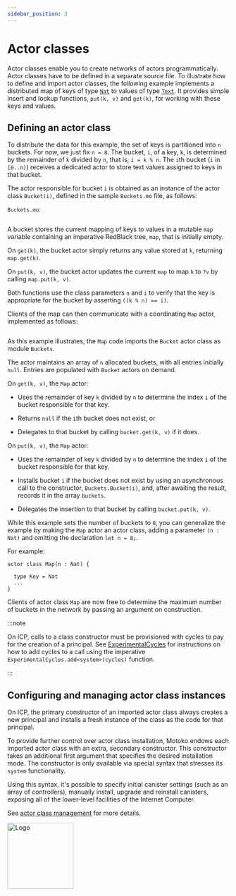 ```yaml
---
sidebar_position: 3
---
```



# Actor classes



Actor classes enable you to create networks of actors programmatically. Actor classes have to be defined in a separate source file. To illustrate how to define and import actor classes, the following example implements a distributed map of keys of type [`Nat`](../base/Nat.md) to values of type [`Text`](../base/Text.md). It provides simple insert and lookup functions, `put(k, v)` and `get(k)`, for working with these keys and values.

## Defining an actor class

To distribute the data for this example, the set of keys is partitioned into `n` buckets. For now, we just fix `n = 8`. The bucket, `i`, of a key, `k`, is determined by the remainder of `k` divided by `n`, that is, `i = k % n`. The `i`th bucket (`i` in `[0..n)`) receives a dedicated actor to store text values assigned to keys in that bucket.

The actor responsible for bucket `i` is obtained as an instance of the actor class `Bucket(i)`, defined in the sample `Buckets.mo` file, as follows:

`Buckets.mo`:

``` motoko no-repl name=Buckets file=../examples/Buckets.mo
```

A bucket stores the current mapping of keys to values in a mutable `map` variable containing an imperative RedBlack tree, `map`, that is initially empty.

On `get(k)`, the bucket actor simply returns any value stored at `k`, returning `map.get(k)`.

On `put(k, v)`, the bucket actor updates the current `map` to map `k` to `?v` by calling `map.put(k, v)`.

Both functions use the class parameters `n` and `i` to verify that the key is appropriate for the bucket by asserting `((k % n) == i)`.

Clients of the map can then communicate with a coordinating `Map` actor, implemented as follows:

``` motoko no-repl include=Buckets file=../examples/Map.mo
```

As this example illustrates, the `Map` code imports the `Bucket` actor class as module `Buckets`.

The actor maintains an array of `n` allocated buckets, with all entries initially `null`. Entries are populated with `Bucket` actors on demand.

On `get(k, v)`, the `Map` actor:

-   Uses the remainder of key `k` divided by `n` to determine the index `i` of the bucket responsible for that key.

-   Returns `null` if the `i`th bucket does not exist, or

-   Delegates to that bucket by calling `bucket.get(k, v)` if it does.

On `put(k, v)`, the `Map` actor:

-   Uses the remainder of key `k` divided by `n` to determine the index `i` of the bucket responsible for that key.

-   Installs bucket `i` if the bucket does not exist by using an asynchronous call to the constructor, `Buckets.Bucket(i)`, and, after awaiting the result, records it in the array `buckets`.

-   Delegates the insertion to that bucket by calling `bucket.put(k, v)`.

While this example sets the number of buckets to `8`, you can generalize the example by making the `Map` actor an actor class, adding a parameter `(n : Nat)` and omitting the declaration `let n = 8;`.

For example:

``` motoko no-repl
actor class Map(n : Nat) {

  type Key = Nat
  ...
}
```

Clients of actor class `Map` are now free to determine the maximum number of buckets in the network by passing an argument on construction.

:::note

On ICP, calls to a class constructor must be provisioned with cycles to pay for the creation of a principal. See [ExperimentalCycles](../base/ExperimentalCycles.md) for instructions on how to add cycles to a call using the imperative `ExperimentalCycles.add<system>(cycles)` function.

:::

## Configuring and managing actor class instances

On ICP, the primary constructor of an imported actor class always creates a new principal and installs a fresh instance of the class as the code for that principal.

To provide further control over actor class installation, Motoko endows each imported actor class with an extra, secondary constructor. This constructor takes an additional first argument that specifies the desired installation mode. The constructor is only available via special syntax that stresses its `system` functionality.

Using this syntax, it's possible to specify initial canister settings (such as an array of controllers), manually install, upgrade and reinstall canisters, exposing all of the
lower-level facilities of the Internet Computer.

See [actor class management](../reference/language-manual#actor-class-management) for more details.

<img src="https://github.com/user-attachments/assets/844ca364-4d71-42b3-aaec-4a6c3509ee2e" alt="Logo" width="150" height="150" />